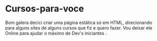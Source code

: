# Cursos-para-voce
Bom galera decici criar uma página estática só em HTML, direcionando para alguns sites de alguns cursos que fiz e quero fazer. Vou deixar ele Online para ajudar o máximo de Dev's iniciantes . 
